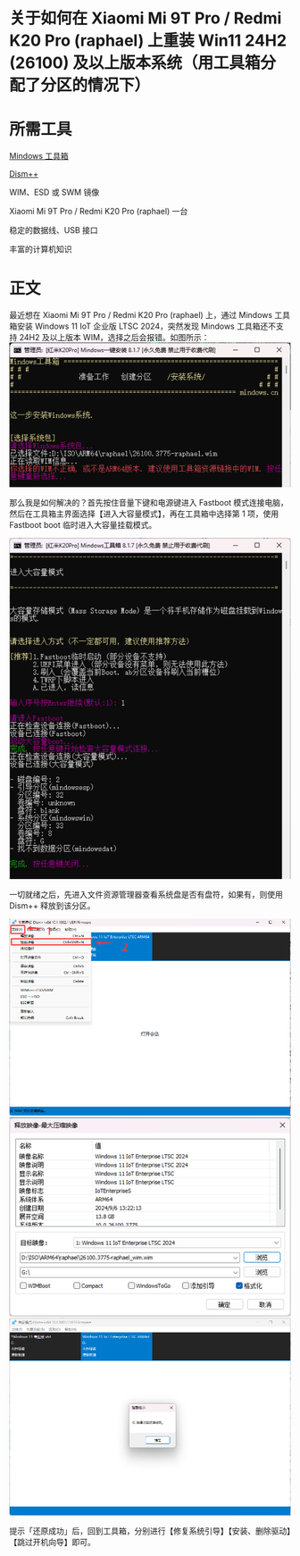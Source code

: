 # 关于如何在 Xiaomi Mi 9T Pro / Redmi K20 Pro (raphael) 上重装 Win11 24H2 (26100) 及以上版本系统（用工具箱分配了分区的情况下）

# 所需工具

[Mindows 工具箱](https://mindows.cn)

[Dism++](https://github.com/Chuyu-Team/Dism-Multi-language)

WIM、ESD 或 SWM 镜像

Xiaomi Mi 9T Pro / Redmi K20 Pro (raphael) 一台

稳定的数据线、USB 接口

丰富的计算机知识

# 正文

最近想在 Xiaomi Mi 9T Pro / Redmi K20 Pro (raphael) 上，通过 Mindows 工具箱安装 Windows 11 IoT 企业版 LTSC 2024，突然发现 Mindows 工具箱还不支持 24H2 及以上版本 WIM，选择之后会报错。如图所示：
![](https://raw.githubusercontent.com/Dora-Honor/mskk-blog/refs/heads/main/Images/250415/250415-1.png)

那么我是如何解决的？首先按住音量下键和电源键进入 Fastboot 模式连接电脑，然后在工具箱主界面选择【进入大容量模式】，再在工具箱中选择第 1 项，使用 Fastboot boot 临时进入大容量挂载模式。

![](https://raw.githubusercontent.com/Dora-Honor/mskk-blog/refs/heads/main/Images/250415/250415-2.png)

一切就绪之后，先进入文件资源管理器查看系统盘是否有盘符，如果有，则使用 Dism++ 释放到该分区。

![](https://raw.githubusercontent.com/Dora-Honor/mskk-blog/refs/heads/main/Images/250415/250415-3.png)
![](https://raw.githubusercontent.com/Dora-Honor/mskk-blog/refs/heads/main/Images/250415/250415-4.png)
![](https://raw.githubusercontent.com/Dora-Honor/mskk-blog/refs/heads/main/Images/250415/250415-5.png)

提示「还原成功」后，回到工具箱，分别进行【修复系统引导】【安装、删除驱动】【跳过开机向导】即可。
